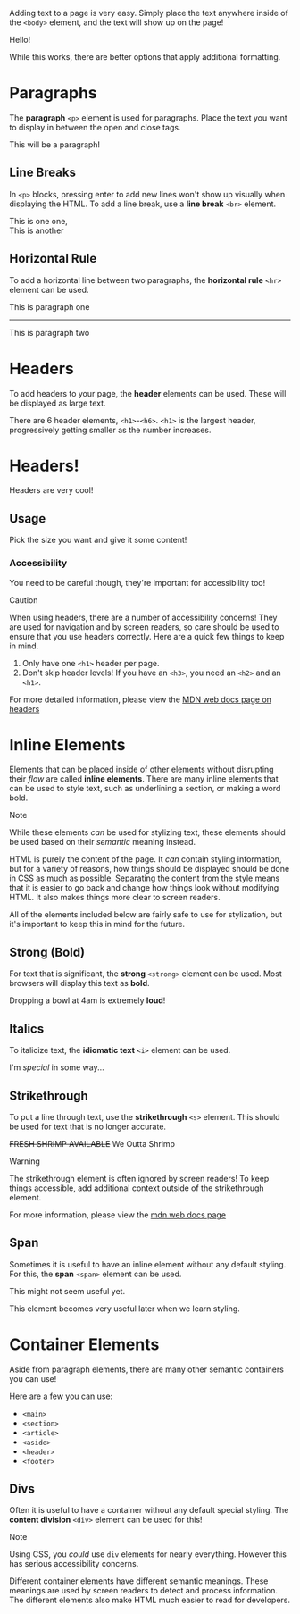Adding text to a page is very easy. Simply place the text anywhere inside of the `<body>` element, and the text will show up on the page!

<CodeEditor preview="html">
<EditorTab lang="html">
Hello!
</EditorTab>
</CodeEditor>

While this works, there are better options that apply additional formatting. 

# Paragraphs

The **paragraph** `<p>` element is used for paragraphs. Place the text you want to display in between the open and close tags.

<CodeEditor preview="html">
<EditorTab lang="html">
<p>This will be a paragraph!</p>
</EditorTab>
</CodeEditor>

## Line Breaks

In `<p>` blocks, pressing enter to add new lines won't show up visually when displaying the HTML. To add a line break, use a **line break** `<br>` element.

<CodeEditor preview="html">
<EditorTab lang="html">
<p>This is one one,<br/>This is another</p>
</EditorTab>
</CodeEditor>

## Horizontal Rule

To add a horizontal line between two paragraphs, the **horizontal rule** `<hr>` element can be used. 

<CodeEditor preview="html">
<EditorTab lang="html">
<p>This is paragraph one</p>
<hr/>
<p>This is paragraph two</p>
</EditorTab>
</CodeEditor>

# Headers

To add headers to your page, the **header** elements can be used. These will be displayed as large text.

There are 6 header elements, `<h1>`-`<h6>`. `<h1>` is the largest header, progressively getting smaller as the number increases. 

<CodeEditor preview="html">
<EditorTab lang="html">
<h1>Headers!</h1>
<p>Headers are very cool!</p>
<h2>Usage</h2>
<p>Pick the size you want and give it some content!</p>
<h3>Accessibility</h3>
<p>You need to be careful though, they're important for accessibility too!</p>
</EditorTab>
</CodeEditor>

> [!CAUTION]
> When using headers, there are a number of accessibility concerns! They are used for navigation and by screen readers, so care should be used to ensure that you use headers correctly. Here are a quick few things to keep in mind.
> 1. Only have one `<h1>` header per page.
> 2. Don't skip header levels! If you have an `<h3>`, you need an `<h2>` and an `<h1>`.
>
> For more detailed information, please view the [MDN web docs page on headers](https://developer.mozilla.org/en-US/docs/Web/HTML/Element/Heading_Elements) 

# Inline Elements

Elements that can be placed inside of other elements without disrupting their *flow* are called **inline elements**. 
There are many inline elements that can be used to style text, such as underlining a section, or making a word bold. 

> [!NOTE]
> While these elements *can* be used for stylizing text, these elements should be used based on their *semantic* meaning instead. 
> 
> HTML is purely the content of the page. It *can* contain styling information, but for a variety of reasons, how things should be displayed should be done in CSS as much as possible. 
> Separating the content from the style means that it is easier to go back and change how things look without modifying HTML. It also makes things more clear to screen readers.
>
> All of the elements included below are fairly safe to use for stylization, but it's important to keep this in mind for the future. 

## Strong (Bold)

For text that is significant, the **strong** `<strong>` element can be used. Most browsers will display this text as <strong>bold</strong>.

<CodeEditor preview="html">
<EditorTab lang="html">
<p>Dropping a bowl at 4am is extremely <strong>loud</strong>!</p>
</EditorTab>
</CodeEditor>

## Italics

To italicize text, the **idiomatic text** `<i>` element can be used. 

<CodeEditor preview="html">
<EditorTab lang="html">
<p>I'm <i>special</i> in some way...</p>
</EditorTab>
</CodeEditor>

## Strikethrough

To put a line through text, use the **strikethrough** `<s>` element. This should be used for text that is no longer accurate. 

<CodeEditor preview="html">
<EditorTab lang="html">
<p><s>FRESH SHRIMP AVAILABLE</s> We Outta Shrimp</p>
</EditorTab>
</CodeEditor>

> [!WARNING]
> The strikethrough element is often ignored by screen readers! To keep things accessible, add additional context outside of the strikethrough element. 
>
> For more information, please view the [mdn web docs page](https://developer.mozilla.org/en-US/docs/Web/HTML/Element/s#accessibility)

## Span

Sometimes it is useful to have an inline element without any default styling. For this, the **span** `<span>` element can be used.

<CodeEditor preview="html">
<EditorTab lang="html">
<p>This might not <span>seem useful</span> yet.</p>
</EditorTab>
</CodeEditor>

This element becomes very useful later when we learn styling. 

# Container Elements

Aside from paragraph elements, there are many other semantic containers you can use!

Here are a few you can use:
- `<main>`
- `<section>`
- `<article>`
- `<aside>`
- `<header>`
- `<footer>`

## Divs

Often it is useful to have a container without any default special styling. The **content division** `<div>` element can be used for this!

> [!NOTE]
> Using CSS, you *could* use `div` elements for nearly everything. However this has serious accessibility concerns.
>
> Different container elements have different semantic meanings. These meanings are used by screen readers to detect and process information. 
> The different elements also make HTML much easier to read for developers.